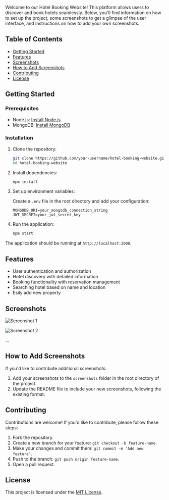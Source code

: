 
Welcome to our Hotel Booking Website! This platform allows users to discover and book hotels seamlessly. Below, you'll find information on how to set up the project, some screenshots to get a glimpse of the user interface, and instructions on how to add your own screenshots.

## Table of Contents

- [Getting Started](#getting-started)
- [Features](#features)
- [Screenshots](#screenshots)
- [How to Add Screenshots](#how-to-add-screenshots)
- [Contributing](#contributing)
- [License](#license)

## Getting Started

### Prerequisites

- Node.js: [Install Node.js](https://nodejs.org/)
- MongoDB: [Install MongoDB](https://www.mongodb.com/try/download/community)

### Installation

1. Clone the repository:

   ```bash
   git clone https://github.com/your-username/hotel-booking-website.git
   cd hotel-booking-website
   ```

2. Install dependencies:

   ```bash
   npm install
   ```

3. Set up environment variables:

   Create a `.env` file in the root directory and add your configuration:

   ```env
   MONGODB_URI=your_mongodb_connection_string
   JWT_SECRET=your_jwt_secret_key
   ```

4. Run the application:

   ```bash
   npm start
   ```

The application should be running at `http://localhost:3000`.

## Features

- User authentication and authorization
- Hotel discovery with detailed information
- Booking functionality with reservation management
- Searching hotel based on name and location
- Esily add new property

## Screenshots

![Screenshot 1](./screenshots/screenshot1.png)


![Screenshot 2](./screenshots/screenshot2.png)


...

## How to Add Screenshots

If you'd like to contribute additional screenshots:

1. Add your screenshots to the `screenshots` folder in the root directory of the project.
2. Update the README file to include your new screenshots, following the existing format.

## Contributing

Contributions are welcome! If you'd like to contribute, please follow these steps:

1. Fork the repository.
2. Create a new branch for your feature: `git checkout -b feature-name`.
3. Make your changes and commit them: `git commit -m 'Add new feature'`.
4. Push to the branch: `git push origin feature-name`.
5. Open a pull request.

## License

This project is licensed under the [MIT License](LICENSE).
```

